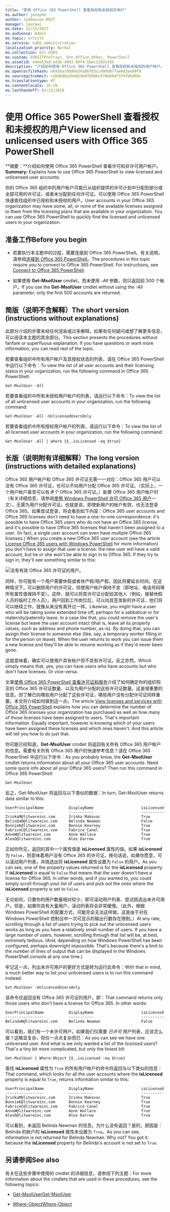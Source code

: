 ```yaml
---
title: "使用 Office 365 PowerShell 查看授权和未授权的用户"
ms.author: josephd
author: JoeDavies-MSFT
manager: laurawi
ms.date: 12/15/2017
ms.audience: Admin
ms.topic: article
ms.service: o365-administration
localization_priority: Normal
ms.collection: Ent_O365
ms.custom: O365ITProTrain, Ent_Office_Other, PowerShell
ms.assetid: e4ee53ed-ed36-4993-89f4-5bec11031435
description: "介绍如何使用 Office 365 PowerShell 查看授权和未授权的用户帐户。"
ms.openlocfilehash: e691ba7db96b34166f03ccd90d87fee0d2ee09f8
ms.sourcegitcommit: c16db80a2be81db876566c578bb04f3747dbd50c
ms.translationtype: HT
ms.contentlocale: zh-CN
ms.lasthandoff: 02/13/2018
---
```

# <a name="view-licensed-and-unlicensed-users-with-office-365-powershell"></a><span data-ttu-id="ecb86-103">使用 Office 365 PowerShell 查看授权和未授权的用户</span><span class="sxs-lookup"><span data-stu-id="ecb86-103">View licensed and unlicensed users with Office 365 PowerShell</span></span>

<span data-ttu-id="ecb86-104">**摘要：**介绍如何使用 Office 365 PowerShell 查看许可和非许可用户帐户。</span><span class="sxs-lookup"><span data-stu-id="ecb86-104">**Summary:** Explains how to use Office 365 PowerShell to view licensed and unlicensed user accounts.</span></span>
  
<span data-ttu-id="ecb86-p101">你的 Office 365 组织中的用户帐户可能已从组织提供的许可计划中分配到部分或全部可用的许可证，或者未分配到任何许可证。可以使用 Office 365 PowerShell 快速查找组织中已授权和未授权的用户。</span><span class="sxs-lookup"><span data-stu-id="ecb86-p101">User accounts in your Office 365 organization may have some, all, or none of the available licenses assigned to them from the licensing plans that are available in your organization. You can use Office 365 PowerShell to quickly find the licensed and unlicensed users in your organization.</span></span>
  
## <a name="before-you-begin"></a><span data-ttu-id="ecb86-107">准备工作</span><span class="sxs-lookup"><span data-stu-id="ecb86-107">Before you begin</span></span>

- <span data-ttu-id="ecb86-p102">若要执行本主题中的过程，需要连接到 Office 365 PowerShell。有关说明，请参阅[连接到 Office 365 PowerShell](connect-to-office-365-powershell.md)。</span><span class="sxs-lookup"><span data-stu-id="ecb86-p102">The procedures in this topic require you to connect to Office 365 PowerShell. For instructions, see [Connect to Office 365 PowerShell](connect-to-office-365-powershell.md).</span></span>
    
- <span data-ttu-id="ecb86-110">如果使用 **Get-MsolUser** cmdlet，而未使用 _-All_ 参数，则只返回前 500 个帐户。</span><span class="sxs-lookup"><span data-stu-id="ecb86-110">If you use the **Get-MsolUser** cmdlet without using the _-All_ parameter, only the first 500 accounts are returned.</span></span>
    
## <a name="the-short-version-instructions-without-explanations"></a><span data-ttu-id="ecb86-111">简版（说明不含解释）</span><span class="sxs-lookup"><span data-stu-id="ecb86-111">The short version (instructions without explanations)</span></span>

<span data-ttu-id="ecb86-p103">此部分介绍的步骤未经任何渲染或过多解释。如果有任何疑问或想了解更多信息，可以阅读本主题的其余部分。</span><span class="sxs-lookup"><span data-stu-id="ecb86-p103">This section presents the procedures without fanfare or superfluous explanation. If you have questions or want more information, you can read rest of the topic.</span></span>
  
<span data-ttu-id="ecb86-114">若要查看组织中所有用户帐户及其授权状态的列表，请在 Office 365 PowerShell 中运行以下命令：</span><span class="sxs-lookup"><span data-stu-id="ecb86-114">To view the list of all user accounts and their licensing status in your organization, run the following command in Office 365 PowerShell:</span></span>
  
```
Get-MsolUser -All
```

<span data-ttu-id="ecb86-115">若要查看组织中所有未授权用户帐户的列表，请运行以下命令：</span><span class="sxs-lookup"><span data-stu-id="ecb86-115">To view the list of all unlicensed user accounts in your organization, run the following command:</span></span>
  
```
Get-MsolUser -All -UnlicensedUsersOnly
```

<span data-ttu-id="ecb86-116">若要查看组织中所有授权用户帐户的列表，请运行以下命令：</span><span class="sxs-lookup"><span data-stu-id="ecb86-116">To view the list of all licensed user accounts in your organization, run the following command:</span></span>
  
```
Get-MsolUser -All | where {$_.isLicensed -eq $true}
```

## <a name="the-long-version-instructions-with-detailed-explanations"></a><span data-ttu-id="ecb86-117">长版（说明附有详细解释）</span><span class="sxs-lookup"><span data-stu-id="ecb86-117">The long version (instructions with detailed explanations)</span></span>

<span data-ttu-id="ecb86-p104">Office 365 用户帐户和 Office 365 许可证无需一一对应：Office 365 用户可以没有 Office 365 许可证，也可以不向用户分配 Office 365 许可证。（实际上，一个用户帐户甚至可以有*多个* Office 365 许可证。）新建 Office 365 用户帐户时（有关详细信息，请参阅[使用 Windows PowerShell 许可 Office 365 用户](http://technet.microsoft.com/library/0ab9fcac-e5ea-4b5b-b72c-8c92c55565ac.aspx)一文），无需为用户分配许可证。也就是说，即使新用户的帐户有效，也无法登录 Office 365。如果尝试登录，将会看到如下内容：</span><span class="sxs-lookup"><span data-stu-id="ecb86-p104">Office 365 user accounts and Office 365 licenses don't need to have a one-to-one correspondence: it's possible to have Office 365 users who do not have an Office 365 license, and it's possible to have Office 365 licenses that haven't been assigned to a user. (In fact, a single user account can even have  *multiple*  Office 365 licenses.) When you create a new Office 365 user account (see the article [License Office 365 users with Windows PowerShell](http://technet.microsoft.com/library/0ab9fcac-e5ea-4b5b-b72c-8c92c55565ac.aspx) for more information) you don't have to assign that user a license: the new user will have a valid account, but he or she won't be able to sign in to Office 365. If they try to sign in, they'll see something similar to this:</span></span>
  
![没有有效 Office 365 许可证的用户。](images/o365_powershell_no_license.png)
  
<span data-ttu-id="ecb86-p105">同样，你可能有一个用户需要休假或者休产假/陪产假，因此将要延长时间。在这种情况下，可以删除用户的许可证，但使用户帐户保持不变（即地址、电话号码等所有属性值保持不变）。这样，就可以将其许可证分配给其他人（例如，接替休假人员的临时工作人员）。用户回到工作岗位后，可以向其签发新的许可证，他们将可以继续工作，就像从来没有离开过一样。</span><span class="sxs-lookup"><span data-stu-id="ecb86-p105">Likewise, you might have a user who will be taking some extended time off, perhaps for a sabbatical or for maternity/paternity leave. In a case like that, you could remove the user's license but leave the user account intact (that is, leave all its property values, such as address and phone number, as-is). By doing that, you can assign their license to someone else (like, say, a temporary worker filling in for the person on leave). When the user returns to work you can issue them a new license and they'll be able to resume working as if they'd never been gone.</span></span>
  
<span data-ttu-id="ecb86-p106">这就意味着，确实可以使用户具有帐户但不具有许可证。反之亦然。</span><span class="sxs-lookup"><span data-stu-id="ecb86-p106">Which simply means that, yes, you can have users who have accounts but who don't have licenses. Or vice-versa.</span></span>
  
<span data-ttu-id="ecb86-p107">文章[使用 Office 365 PowerShell 查看许可证和服务](view-licenses-and-services-with-office-365-powershell.md)介绍了如何确定你的组织购买的 Office 365 许可证数量，以及为用户分配的这些许可证数量。这是很重要的信息。但了解已向哪些用户分配了这些许可证，哪些用户没有分配许可证同样重要。本文将介绍如何做到这一点。</span><span class="sxs-lookup"><span data-stu-id="ecb86-p107">The article [View licenses and services with Office 365 PowerShell](view-licenses-and-services-with-office-365-powershell.md) explains how you can determine the number of Office 365 licenses your organization has purchased as well as how many of those licenses have been assigned to users. That's important information. Equally important, however is knowing which of your users have been assigned these licenses and which ones haven't. And this article will tell you how to do just that.</span></span>
  
<span data-ttu-id="ecb86-p108">你可能已经知道，**Get-MsolUser** cmdlet 将返回有关所有 Office 365 用户帐户的信息。需要有关所有 Office 365 用户的快速参考信息？请在 Office 365 PowerShell 中运行以下命令：</span><span class="sxs-lookup"><span data-stu-id="ecb86-p108">As you probably know, the **Get-MsolUser** cmdlet returns information about all your Office 365 user accounts. Need some quick info about all your Office 365 users? Then run this command in Office 365 PowerShell:</span></span>
  
```
Get-MsolUser
```

<span data-ttu-id="ecb86-135">反之，Get-MsolUser 将返回与以下类似的数据：</span><span class="sxs-lookup"><span data-stu-id="ecb86-135">In turn, Get-MsolUser returns data similar to this:</span></span>
  
```
UserPrincipalName           DisplayName                     isLicensed
-----------------           -----------                     ----------
ZrinkaM@litwareinc.com      Zrinka Makovac                  True
BelindaN@litwareinc.com     Belinda Newman                  False
BonnieK@litwareinc.com      Bonnie Kearney                  True
FabriceC@litwareinc.com     Fabrice Canel                   True
AnneW@litwareinc.com        Anne Wallace                    True
AlexD@litwareinc.com        Alex Darrow                     True
```

<span data-ttu-id="ecb86-p109">正如你所见，返回的其中一个属性值是 **isLicensed** 属性的值。如果 **isLicensed** 为 `False`，则意味着用户没有 Office 365 的许可证。换句话说，如果你愿意，可以滚动用户列表，并挑选出将 **isLicensed** 属性设置为 `False` 的用户。</span><span class="sxs-lookup"><span data-stu-id="ecb86-p109">As you can see, one of the property values returned is for the **isLicensed** property. If **isLicensed** is equal to `False` that means that the user doesn't have a license for Office 365. In other words, and if you wanted to, you could simply scroll through your list of users and pick out the ones where the **isLicensed** property is set to `False`.</span></span>
  
<span data-ttu-id="ecb86-p110">无论如何，只要你的用户数量相对较少，即可滚动用户列表、尝试挑选出未许可用户。但是，如果你具有大量用户，滚动列表将会非常缓慢。（此外，根据 Windows PowerShell 的配置方式，可能完全无法这样做。这是由于对在 Windows PowerShell 控制台中一次可显示的输出行数存在限制。）</span><span class="sxs-lookup"><span data-stu-id="ecb86-p110">At any rate, scrolling through a list of users trying to pick out the unlicensed users works as long as you have a relatively small number of users. If you have a large number of users, however, scrolling through that list will be, at best, extremely tedious. (And, depending on how Windows PowerShell has been configured, perhaps downright impossible. That's because there's a limit to the number of lines of output that can be displayed in the Windows PowerShell console at any one time.)</span></span>
  
<span data-ttu-id="ecb86-143">牢记这一点，列出未许可用户的更好方式是转为运行此命令：</span><span class="sxs-lookup"><span data-stu-id="ecb86-143">With that in mind, a much better way to list your unlicensed users is to run this command instead:</span></span>
  
```
Get-MsolUser -UnlicensedUsersOnly
```

<span data-ttu-id="ecb86-p111">该命令仅返回没有 Office 365 许可证的用户。即：</span><span class="sxs-lookup"><span data-stu-id="ecb86-p111">That command returns only those users who don't have a license for Office 365. In other words:</span></span>
  
```
UserPrincipalName           DisplayName                     isLicensed
-----------------           -----------                     ----------
BelindaN@litwareinc.com     Belinda Newman                  False
```

<span data-ttu-id="ecb86-p112">可以看到，我们有一个未许可用户。如果我们仅需要 *已许可* 用户列表，应该怎么做？这略显复杂，但仅一点点复杂而已：</span><span class="sxs-lookup"><span data-stu-id="ecb86-p112">As you can see we have one unlicensed user. And what is we only wanted a list of the  *licensed*  users? That's a tiny bit more complicated, but only the tiniest bit:</span></span>
  
```
Get-MsolUser | Where-Object {$_.isLicensed -eq $true}
```

<span data-ttu-id="ecb86-149">查找 **isLicensed** 属性为 `True` 的所有用户帐户的命令将返回与以下类似的信息：</span><span class="sxs-lookup"><span data-stu-id="ecb86-149">That command, which looks for all the user accounts where the **isLicensed** property is equal to `True`, returns information similar to this:</span></span>
  
```
UserPrincipalName           DisplayName                     isLicensed
-----------------           -----------                     ----------
ZrinkaM@litwareinc.com      Zrinka Makovac                  True
BonnieK@litwareinc.com      Bonnie Kearney                  True
FabriceC@litwareinc.com     Fabrice Canel                   True
AnneW@litwareinc.com        Anne Wallace                    True
AlexD@litwareinc.com        Alex Darrow                     True
```

<span data-ttu-id="ecb86-p113">可以看到，未返回 Belinda Newman 的信息。为什么没有返回？是的，原因是：Belinda 的帐户的 **isLicensed** 属性未设置为 `True`。</span><span class="sxs-lookup"><span data-stu-id="ecb86-p113">As you can see, information is not returned for Belinda Newman. Why not? You got it: because the **isLicensed** property for Belinda's account is not set to `True`.</span></span>
  
## <a name="see-also"></a><span data-ttu-id="ecb86-153">另请参阅</span><span class="sxs-lookup"><span data-stu-id="ecb86-153">See also</span></span>
<span data-ttu-id="ecb86-154"><a name="SeeAlso"> </a></span><span class="sxs-lookup"><span data-stu-id="ecb86-154"><a name="SeeAlso"> </a></span></span>

<span data-ttu-id="ecb86-155">有关在这些步骤中使用的 cmdlet 的详细信息，请参阅下列主题：</span><span class="sxs-lookup"><span data-stu-id="ecb86-155">For more information about the cmdlets that are used in these procedures, see the following topics:</span></span>
  
- [<span data-ttu-id="ecb86-156">Get-MsolUser</span><span class="sxs-lookup"><span data-stu-id="ecb86-156">Get-MsolUser</span></span>](https://go.microsoft.com/fwlink/p/?LinkId=691547)
    
- [<span data-ttu-id="ecb86-157">Where-Object</span><span class="sxs-lookup"><span data-stu-id="ecb86-157">Where-Object</span></span>](https://go.microsoft.com/fwlink/p/?LinkId=113423)
    

